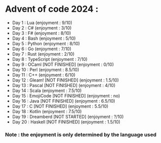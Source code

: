 # Advent of code 2024 :

- Day 1 : Lua (enjoyment : 9/10)
- Day 2 : C# (enjoyment : 3/10)
- Day 3 : F# (enjoyment : 8/10)
- Day 4 : Bash (enjoyment : 5/10)
- Day 5 : Python (enjoyment : 8/10)
- Day 6 : Go (enjoyment : 7/10)
- Day 7 : Rust (enjoyment : 2/10)
- Day 8 : TypeScript (enjoyment : 7/10)
- Day 9 : OCaml [NOT FINISHED] (enjoyment : 0/10)
- Day 10 : Perl (enjoyment : 8.5/10)
- Day 11 : C++ (enjoyment : 6/10)
- Day 12 : Gleam! [NOT FINISHED] (enjoyment : 1.5/10)
- Day 13 : Pascal [NOT FINISHED] (enjoyment : 4/10)
- Day 14 : Scala (enjoyment : 7.5/10)
- Day 15 : EmojiCode [NOT FINISHED] (enjoyment : no)
- Day 16 : Java [NOT FINISHED] (enjoyment : 6.5/10)
- Day 17 : C [NOT FINISHED] (enjoyment : 5.5/10)
- Day 18 : Kotlin (enjoyment : 7.5/10)
- Day 19 : Dreamberd [NOT STARTED] (enjoyment : ?/10)
- Day 20 : Haskell [NOT FINISHED] (enjoyment : 1.5/10)

### Note : the enjoyment is only determined by the language used 
